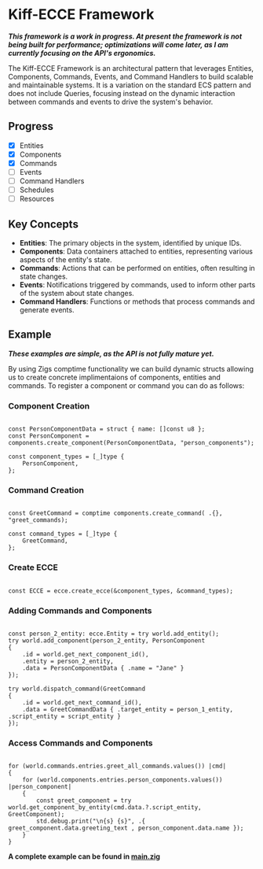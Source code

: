 # Kiff-ECCE Framework

***This framework is a work in progress. At present the framework is not being built for performance; optimizations will come later, as I am currently focusing on the API's ergonomics.***

The Kiff-ECCE Framework is an architectural pattern that leverages Entities, Components, Commands, Events, and Command Handlers to build scalable and maintainable systems. It is a variation on the standard ECS pattern and does not include Queries, focusing instead on the dynamic interaction between commands and events to drive the system's behavior.

## Progress

- [x] Entities
- [x] Components
- [x] Commands
- [ ] Events
- [ ] Command Handlers
- [ ] Schedules
- [ ] Resources

## Key Concepts

- **Entities**: The primary objects in the system, identified by unique IDs.
- **Components**: Data containers attached to entities, representing various aspects of the entity's state.
- **Commands**: Actions that can be performed on entities, often resulting in state changes.
- **Events**: Notifications triggered by commands, used to inform other parts of the system about state changes.
- **Command Handlers**: Functions or methods that process commands and generate events.

## Example
 
***These examples are simple, as the API is not fully mature yet.***

By using Zigs comptime functionality we can build dynamic structs allowing us to create concrete implimentaions of components, entities and commands. To register a component or command you can do as follows:

### Component Creation

```zig

const PersonComponentData = struct { name: []const u8 };
const PersonComponent = components.create_component(PersonComponentData, "person_components");

const component_types = [_]type {
    PersonComponent,
};

```

### Command Creation

```zig

const GreetCommand = comptime components.create_command( .{}, "greet_commands);

const command_types = [_]type {
    GreetCommand,
};

```

### Create ECCE

```zig

const ECCE = ecce.create_ecce(&component_types, &command_types);

```

### Adding Commands and Components

```zig

const person_2_entity: ecce.Entity = try world.add_entity();
try world.add_component(person_2_entity, PersonComponent 
{ 
    .id = world.get_next_component_id(),
    .entity = person_2_entity, 
    .data = PersonComponentData { .name = "Jane" }
});    

try world.dispatch_command(GreetCommand 
{ 
    .id = world.get_next_command_id(), 
    .data = GreetCommandData { .target_entity = person_1_entity, .script_entity = script_entity }
});

```

### Access Commands and Components

```zig

for (world.commands.entries.greet_all_commands.values()) |cmd| 
{
    for (world.components.entries.person_components.values()) |person_component| 
    {
        const greet_component = try world.get_component_by_entity(cmd.data.?.script_entity, GreetComponent);          
        std.debug.print("\n{s} {s}", .{ greet_component.data.greeting_text , person_component.data.name });
    }
}

```

**A complete example can be found in [main.zig](https://github.com/kiffpuppygames/kiff-ECCE/blob/master/src/main.zig)**


